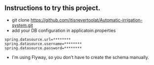 Instructions to try this project.
-
* git clone https://github.com/itisnevertoolat/Automatic-irrigation-system.git
* add your DB configuration in applicatoin.properties
```
spring.datasource.url=********
spring.datasource.username=********
spring.datasource.password=********
```
* I'm using Flyway, so you don't have to create the schema manually.
